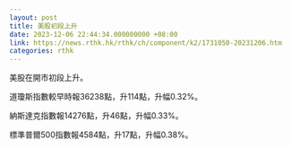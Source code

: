 ```yaml
---
layout: post
title: 美股初段上升
date: 2023-12-06 22:44:34.000000000 +08:00
link: https://news.rthk.hk/rthk/ch/component/k2/1731050-20231206.htm
categories: rthk
---
```


美股在開市初段上升。

道瓊斯指數較早時報36238點，升114點，升幅0.32%。

納斯達克指數報14276點，升46點，升幅0.33%。

標準普爾500指數報4584點，升17點，升幅0.38%。
